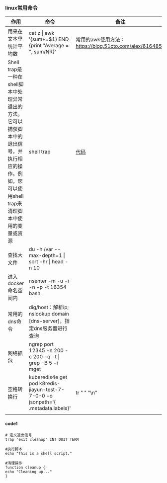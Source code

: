 ### linux常用命令

| 作用                                                                                      | 命令                                                                                  | 备注                                             |
|-----------------------------------------------------------------------------------------|-------------------------------------------------------------------------------------|------------------------------------------------|
| 用来在文本里统计平均数                                                                             | cat z \| awk '{sum+=$1} END {print "Average = ", sum/NR}'                           | 常用的awk使用方法：https://blog.51cto.com/alex/6164853 |
| Shell trap是一种在shell脚本中处理异常退出的方法。它可以捕获脚本中的退出信号，并执行相应的操作。例如，您可以使用shell trap来清理脚本中使用的变量或资源 | shell trap                                                                          | [代码](#code1)                                   |
| 查找大文件                                                                                   | du -h /var --max-depth=1 \| sort -hr \| head -n 10                                  |                                                |
| 进入docker命名空间内                                                                           | nsenter -m -u -i -n -p -t  16354 bash                                               |                                                |
| 常用的dns命令                                                                                | dig/host：解析ip; nslookup domain [dns-server]，指定dns服务器进行查询                            |                                                |
| 网络抓包                                                                                    | ngrep port 12345 -n 200 -c 200 -q -t                                              \| grep -B 5  -i mget                             |                                                |
| 空格转换行                                                                                   | kuberedis4e get pod  k8redis-jiayun-test-7-7-0-0 -o jsonpath='{ .metadata.labels}'  | tr " "  "\n"                                   |                                                |
|                                                                                         |                                                                                     |                                                |

#### code1

```shell
# 定义退出信号
trap 'exit cleanup' INT QUIT TERM

#执行脚本
echo "This is a shell script."

#清理操作
function cleanup {
echo "Cleaning up..."
}
```